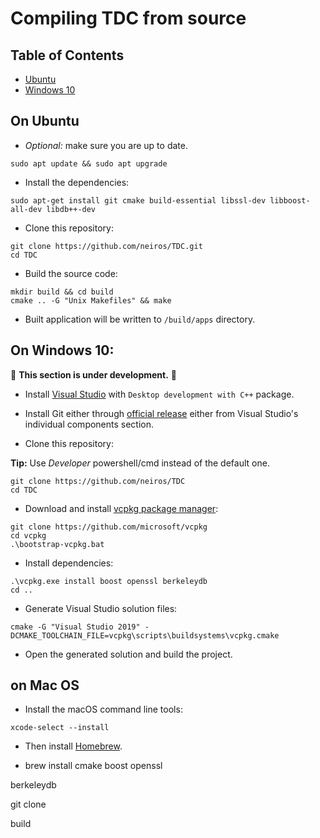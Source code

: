 # Compiling TDC from source

## Table of Contents
 - [Ubuntu](#on-ubuntu)
 - [Windows 10](#on-windows-10)

## On Ubuntu

- *Optional:* make sure you are up to date.
```
sudo apt update && sudo apt upgrade
```

- Install the dependencies:
```
sudo apt-get install git cmake build-essential libssl-dev libboost-all-dev libdb++-dev
```

- Clone this repository:
```
git clone https://github.com/neiros/TDC.git
cd TDC
```

- Build the source code:
```
mkdir build && cd build
cmake .. -G "Unix Makefiles" && make
```

- Built application will be written to ```/build/apps``` directory. 

## On Windows 10:
:construction: **This section is under development.** :construction:

- Install [Visual Studio](https://visualstudio.microsoft.com/vs/) with ```Desktop development with C++``` package.

- Install Git either through [official release](https://git-scm.com/downloads) either from Visual Studio's individual components section.

- Clone this repository: 

**Tip:** Use _Developer_ powershell/cmd instead of the default one.
```
git clone https://github.com/neiros/TDC
cd TDC
```

- Download and install [vcpkg package manager](https://github.com/microsoft/vcpkg):
```
git clone https://github.com/microsoft/vcpkg
cd vcpkg
.\bootstrap-vcpkg.bat
```

- Install dependencies:
```
.\vcpkg.exe install boost openssl berkeleydb
cd ..
```

- Generate Visual Studio solution files:
```
cmake -G "Visual Studio 2019" -DCMAKE_TOOLCHAIN_FILE=vcpkg\scripts\buildsystems\vcpkg.cmake
```

- Open the generated solution and build the project.

## on Mac OS

- Install the macOS command line tools:
```
xcode-select --install
```

- Then install [Homebrew](https://brew.sh).

- brew install cmake boost openssl 


berkeleydb


git clone

build